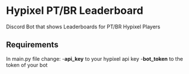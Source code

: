 # Hypixel PT/BR Leaderboard
Discord Bot that shows Leaderboards for PT/BR Hypixel Players

## Requirements
In main.py file change:
-**api_key** to your hypixel api key
-**bot_token** to the token of your bot

